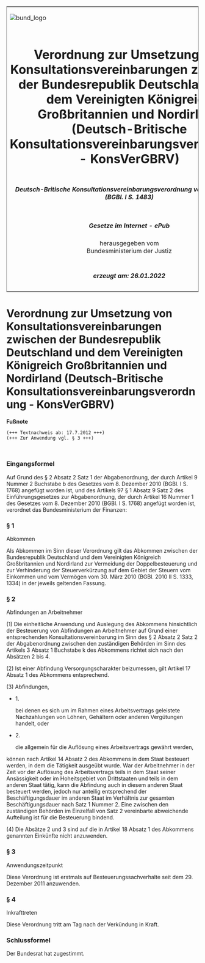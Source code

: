 <span id="DECKBLATT.html"></span>

<table border="0" frame="border" width="100%">

<tr valign="top">

<td align="left">

![bund\_logo](BfJ_2021_Web_de_de.gif)

</td>

<td align="right">

 

</td>

</tr>

<tr align="center" valign="middle">

<td colspan="2">

# Verordnung zur Umsetzung von Konsultationsvereinbarungen zwischen der Bundesrepublik Deutschland und dem Vereinigten Königreich Großbritannien und Nordirland (Deutsch-Britische Konsultationsvereinbarungsverordnung - KonsVerGBRV)

</td>

</tr>

<tr align="center" valign="middle">

<td colspan="2">

##### Deutsch-Britische Konsultationsvereinbarungsverordnung vom 9. Juli 2012 (BGBl. I S. 1483)

</td>

</tr>

<tr align="center" valign="middle">

<td colspan="2">

  
  

##### Gesetze im Internet - ePub  
  
herausgegeben vom  
Bundesministerium der Justiz

</td>

</tr>

<tr align="center" valign="bottom">

<td colspan="2">

  
  

##### erzeugt am: 26.01.2022

</td>

</tr>

</table>

<span id="BJNR148300012.html"></span>

# Verordnung zur Umsetzung von Konsultationsvereinbarungen zwischen der Bundesrepublik Deutschland und dem Vereinigten Königreich Großbritannien und Nordirland (Deutsch-Britische Konsultationsvereinbarungsverordnung - KonsVerGBRV)

<div>

  
**Fußnote**

<div class="jnhtml">

<div>

<div class="jurAbsatz">

  

``` 
(+++ Textnachweis ab: 17.7.2012 +++)
(+++ Zur Anwendung vgl. § 3 +++)

 
```

</div>

</div>

</div>

</div>

<span id="BJNR148300012BJNE000100000.html"></span>

### Eingangsformel  

<div>

<div class="jnhtml">

<div>

<div class="jurAbsatz">

Auf Grund des § 2 Absatz 2 Satz 1 der Abgabenordnung, der durch Artikel
9 Nummer 2 Buchstabe b des Gesetzes vom 8. Dezember 2010 (BGBl. I S.
1768) angefügt worden ist, und des Artikels 97 § 1 Absatz 9 Satz 2 des
Einführungsgesetzes zur Abgabenordnung, der durch Artikel 16 Nummer 1
des Gesetzes vom 8. Dezember 2010 (BGBl. I S. 1768) angefügt worden ist,
verordnet das Bundesministerium der Finanzen:

</div>

</div>

</div>

</div>

<span id="BJNR148300012BJNE000200000.html"></span>

### § 1  
Abkommen

<div>

<div class="jnhtml">

<div>

<div class="jurAbsatz">

Als Abkommen im Sinn dieser Verordnung gilt das Abkommen zwischen der
Bundesrepublik Deutschland und dem Vereinigten Königreich Großbritannien
und Nordirland zur Vermeidung der Doppelbesteuerung und zur Verhinderung
der Steuerverkürzung auf dem Gebiet der Steuern vom Einkommen und vom
Vermögen vom 30. März 2010 (BGBl. 2010 II S. 1333, 1334) in der jeweils
geltenden Fassung.

</div>

</div>

</div>

</div>

<span id="BJNR148300012BJNE000300000.html"></span>

### § 2  
Abfindungen an Arbeitnehmer

<div>

<div class="jnhtml">

<div>

<div class="jurAbsatz">

(1) Die einheitliche Anwendung und Auslegung des Abkommens hinsichtlich
der Besteuerung von Abfindungen an Arbeitnehmer auf Grund einer
entsprechenden Konsultationsvereinbarung im Sinn des § 2 Absatz 2 Satz 2
der Abgabenordnung zwischen den zuständigen Behörden im Sinn des
Artikels 3 Absatz 1 Buchstabe k des Abkommens richtet sich nach den
Absätzen 2 bis 4.

</div>

<div class="jurAbsatz">

(2) Ist einer Abfindung Versorgungscharakter beizumessen, gilt Artikel
17 Absatz 1 des Abkommens entsprechend.

</div>

<div class="jurAbsatz">

(3) Abfindungen,

  - 1\.
    
    <div>
    
    bei denen es sich um im Rahmen eines Arbeitsvertrags geleistete
    Nachzahlungen von Löhnen, Gehältern oder anderen Vergütungen
    handelt, oder
    
    </div>

  - 2\.
    
    <div>
    
    die allgemein für die Auflösung eines Arbeitsvertrags gewährt
    werden,
    
    </div>

können nach Artikel 14 Absatz 2 des Abkommens in dem Staat besteuert
werden, in dem die Tätigkeit ausgeübt wurde. War der Arbeitnehmer in der
Zeit vor der Auflösung des Arbeitsvertrags teils in dem Staat seiner
Ansässigkeit oder im Hoheitsgebiet von Drittstaaten und teils in dem
anderen Staat tätig, kann die Abfindung auch in diesem anderen Staat
besteuert werden, jedoch nur anteilig entsprechend der
Beschäftigungsdauer im anderen Staat im Verhältnis zur gesamten
Beschäftigungsdauer nach Satz 1 Nummer 2. Eine zwischen den zuständigen
Behörden im Einzelfall von Satz 2 vereinbarte abweichende Aufteilung ist
für die Besteuerung bindend.

</div>

<div class="jurAbsatz">

(4) Die Absätze 2 und 3 sind auf die in Artikel 18 Absatz 1 des
Abkommens genannten Einkünfte nicht anzuwenden.

</div>

</div>

</div>

</div>

<span id="BJNR148300012BJNE000400000.html"></span>

### § 3  
Anwendungszeitpunkt

<div>

<div class="jnhtml">

<div>

<div class="jurAbsatz">

Diese Verordnung ist erstmals auf Besteuerungssachverhalte seit dem 29.
Dezember 2011 anzuwenden.

</div>

</div>

</div>

</div>

<span id="BJNR148300012BJNE000500000.html"></span>

### § 4  
Inkrafttreten

<div>

<div class="jnhtml">

<div>

<div class="jurAbsatz">

Diese Verordnung tritt am Tag nach der Verkündung in Kraft.

</div>

</div>

</div>

</div>

<span id="BJNR148300012BJNE000600000.html"></span>

### Schlussformel  

<div>

<div class="jnhtml">

<div>

<div class="jurAbsatz">

Der Bundesrat hat zugestimmt.

</div>

</div>

</div>

</div>
